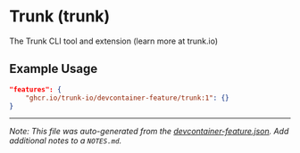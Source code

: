 
# Trunk (trunk)

The Trunk CLI tool and extension (learn more at trunk.io)

## Example Usage

```json
"features": {
    "ghcr.io/trunk-io/devcontainer-feature/trunk:1": {}
}
```





---

_Note: This file was auto-generated from the [devcontainer-feature.json](https://github.com/trunk-io/devcontainer-feature/blob/main/src/trunk/devcontainer-feature.json).  Add additional notes to a `NOTES.md`._
